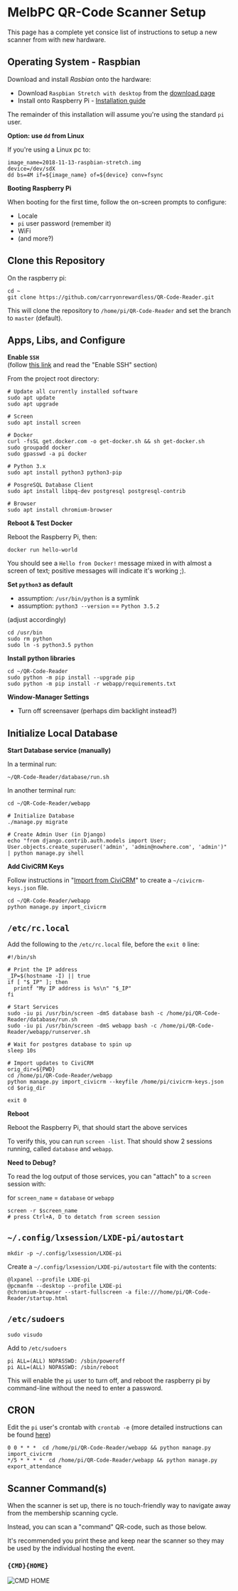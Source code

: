 # MelbPC QR-Code Scanner Setup

This page has a complete yet consice list of instructions to setup a new
scanner from with new hardware.

## Operating System - Raspbian

Download and install _Rasbian_ onto the hardware:

* Download `Raspbian Stretch with desktop` from the [download page](https://www.raspberrypi.org/downloads/raspbian/)
* Install onto Raspberry Pi - [Installation guide](https://www.raspberrypi.org/documentation/installation/installing-images/README.md)

The remainder of this installation will assume you're using the standard
`pi` user.

**Option: use `dd` from Linux**

If you're using a Linux pc to:

```
image_name=2018-11-13-raspbian-stretch.img
device=/dev/sdX
dd bs=4M if=${image_name} of=${device} conv=fsync
```

**Booting Raspberry Pi**

When booting for the first time, follow the on-screen prompts to configure:

* Locale
* `pi` user password (remember it)
* WiFi
* (and more?)

## Clone this Repository

On the raspberry pi:

```
cd ~
git clone https://github.com/carryonrewardless/QR-Code-Reader.git
```

This will clone the repository to `/home/pi/QR-Code-Reader` and set
the branch to `master` (default).

## Apps, Libs, and Configure

**Enable `SSH`**\
(follow [this link](https://www.raspberrypi.org/documentation/remote-access/ssh/) and read the "Enable SSH" section)

From the project root directory:

```
# Update all currently installed software
sudo apt update
sudo apt upgrade

# Screen
sudo apt install screen

# Docker
curl -fsSL get.docker.com -o get-docker.sh && sh get-docker.sh
sudo groupadd docker
sudo gpasswd -a pi docker

# Python 3.x
sudo apt install python3 python3-pip

# PosgreSQL Database Client
sudo apt install libpq-dev postgresql postgresql-contrib

# Browser
sudo apt install chromium-browser
```

**Reboot & Test Docker**

Reboot the Raspberry Pi, then:

```
docker run hello-world
```

You should see a `Hello from Docker!` message mixed in with almost a screen
of text; positive messages will indicate it's working ;).

**Set `python3` as default**

* assumption: `/usr/bin/python` is a symlink
* assumption: `python3 --version` == `Python 3.5.2`

(adjust accordingly)

```
cd /usr/bin
sudo rm python
sudo ln -s python3.5 python
```

**Install python libraries**

```
cd ~/QR-Code-Reader
sudo python -m pip install --upgrade pip
sudo python -m pip install -r webapp/requirements.txt
```

**Window-Manager Settings**

* Turn off screensaver (perhaps dim backlight instead?)


## Initialize Local Database

**Start Database service (manually)**

In a terminal run:

```
~/QR-Code-Reader/database/run.sh
```

In another terminal run:

```
cd ~/QR-Code-Reader/webapp

# Initialize Database
./manage.py migrate

# Create Admin User (in Django)
echo "from django.contrib.auth.models import User; User.objects.create_superuser('admin', 'admin@nowhere.com', 'admin')" | python manage.py shell
```

**Add CiviCRM Keys**

Follow instructions in
"[Import from CiviCRM](../webapp/README.md#import-from-civicrm)" to create a
`~/civicrm-keys.json` file.

```
cd ~/QR-Code-Reader/webapp
python manage.py import_civicrm
```


## `/etc/rc.local`

Add the following to the `/etc/rc.local` file, before the `exit 0` line:

```
#!/bin/sh

# Print the IP address
_IP=$(hostname -I) || true
if [ "$_IP" ]; then
  printf "My IP address is %s\n" "$_IP"
fi

# Start Services
sudo -iu pi /usr/bin/screen -dmS database bash -c /home/pi/QR-Code-Reader/database/run.sh
sudo -iu pi /usr/bin/screen -dmS webapp bash -c /home/pi/QR-Code-Reader/webapp/runserver.sh

# Wait for postgres database to spin up
sleep 10s

# Import updates to CiviCRM
orig_dir=${PWD}
cd /home/pi/QR-Code-Reader/webapp
python manage.py import_civicrm --keyfile /home/pi/civicrm-keys.json
cd $orig_dir

exit 0
```

**Reboot**

Reboot the Raspberry Pi, that should start the above services

To verify this, you can run `screen -list`. That should show 2 sessions running,
called `database` and `webapp`.

**Need to Debug?**

To read the log output of those services, you can "attach" to a `screen`
session with:

for `screen_name` = `database` or `webapp`

```
screen -r $screen_name
# press Ctrl+A, D to detatch from screen session
```

## `~/.config/lxsession/LXDE-pi/autostart`

```
mkdir -p ~/.config/lxsession/LXDE-pi
```

Create a `~/.config/lxsession/LXDE-pi/autostart` file with the contents:

```
@lxpanel --profile LXDE-pi
@pcmanfm --desktop --profile LXDE-pi
@chromium-browser --start-fullscreen -a file:///home/pi/QR-Code-Reader/startup.html
```

## `/etc/sudoers`

```
sudo visudo
```

Add to `/etc/sudoers`

```
pi ALL=(ALL) NOPASSWD: /sbin/poweroff
pi ALL=(ALL) NOPASSWD: /sbin/reboot
```

This will enable the `pi` user to turn off, and reboot the raspberry
pi by command-line without the need to enter a password.

## CRON

Edit the `pi` user's crontab with `crontab -e` (more detailed instructions
can be found [here](https://www.raspberrypi.org/documentation/linux/usage/cron.md))

```
0 0 * * *  cd /home/pi/QR-Code-Reader/webapp && python manage.py import_civicrm
*/5 * * * *  cd /home/pi/QR-Code-Reader/webapp && python manage.py export_attendance
```

## Scanner Command(s)

When the scanner is set up, there is no touch-friendly way to navigate
away from the membership scanning cycle.

Instead, you can scan a "command" QR-code, such as those below.

It's recommended you print these and keep near the scanner so they may
be used by the individual hosting the event.

### `{CMD}{HOME}`

![CMD HOME](HOME.png)
